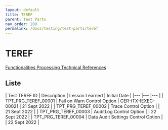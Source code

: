 ```yaml
---
layout: default
title: TEREF
parent: Test Parts
nav_order: 200
permalink: /docs/testing/test-parts/teref
---
```


# TEREF

[Functionalities Processing Technical References](../../../../FCT--Documentation/docs/functionalities/processing/TEREF)

## Liste

| Test TEREF ID   	| Description  	| Lesson Learned  	| Initial Date  	|
|---	|---	|---	|
| TPT_PRG_TEREF_00001  	| Fail on Warn Control Option  	| CER-ITX-IEXEC-00021   | 21 Sept 2022  	|
| TPT_PRG_TEREF_00002  	| Trace Control Option  	|    | 21 Sept 2022  	|
| TPT_PRG_TEREF_00003  	| AuditLog Control Option  	|    | 22 Sept 2022  	|
| TPT_PRG_TEREF_00004  	| Data Audit Settings Control Option  	|    | 22 Sept 2022  	|
